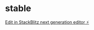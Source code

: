 # stable

[Edit in StackBlitz next generation editor ⚡️](https://stackblitz.com/~/github.com/IncomeStreamSurfer/stable)